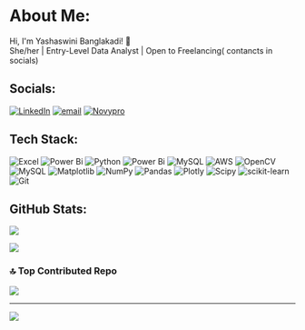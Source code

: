 # About Me:
Hi, I'm Yashaswini Banglakadi! 👋<br>She/her | Entry-Level Data Analyst | Open to Freelancing( contancts in socials)


##  Socials:
[![LinkedIn](https://img.shields.io/badge/LinkedIn-%230077B5.svg?logo=linkedin&logoColor=white)](https://linkedin.com/in/https://www.linkedin.com/in/yashaswini-banglakadi/) [![email](https://img.shields.io/badge/Email-D14836?logo=gmail&logoColor=white)](mailto:yashaswini.b1805@gmail.com) [![Novypro](https://img.shields.io/badge/Novypro-%230077B5.svg?logo=Novypro&logoColor=white)](https://www.novypro.com/manage_projects/yashaswini-banglakadi)

##  Tech Stack:
![Excel](https://img.shields.io/badge/excel-3670A0?style=for-the-badge&logo=Excel&logoColor=ffdd54) ![Power Bi](https://img.shields.io/badge/power_bi-F2C811?style=for-the-badge&logo=powerbi&logoColor=black)
![Python](https://img.shields.io/badge/python-3670A0?style=for-the-badge&logo=python&logoColor=ffdd54) ![Power Bi](https://img.shields.io/badge/power_bi-F2C811?style=for-the-badge&logo=powerbi&logoColor=black) ![MySQL](https://img.shields.io/badge/mysql-4479A1.svg?style=for-the-badge&logo=mysql&logoColor=white) ![AWS](https://img.shields.io/badge/AWS-%23FF9900.svg?style=for-the-badge&logo=amazon-aws&logoColor=white) ![OpenCV](https://img.shields.io/badge/opencv-%23white.svg?style=for-the-badge&logo=opencv&logoColor=white) ![MySQL](https://img.shields.io/badge/mysql-4479A1.svg?style=for-the-badge&logo=mysql&logoColor=white) ![Matplotlib](https://img.shields.io/badge/Matplotlib-%23ffffff.svg?style=for-the-badge&logo=Matplotlib&logoColor=Purple) ![NumPy](https://img.shields.io/badge/numpy-%23013243.svg?style=for-the-badge&logo=numpy&logoColor=purple) ![Pandas](https://img.shields.io/badge/pandas-%23150458.svg?style=for-the-badge&logo=pandas&logoColor=white) ![Plotly](https://img.shields.io/badge/Plotly-%233F4F75.svg?style=for-the-badge&logo=plotly&logoColor=white) ![Scipy](https://img.shields.io/badge/SciPy-%230C55A5.svg?style=for-the-badge&logo=scipy&logoColor=%white) ![scikit-learn](https://img.shields.io/badge/scikit--learn-%23F7931E.svg?style=for-the-badge&logo=scikit-learn&logoColor=white) ![Git](https://img.shields.io/badge/git-%23F05033.svg?style=for-the-badge&logo=git&logoColor=white)
##  GitHub Stats:

![](https://nirzak-streak-stats.vercel.app/?user=Yashaswini.Baglakadi&theme=dark&hide_border=false)<br/>

[![](https://visitcount.itsvg.in/api?id=Yashaswini.Banglakadi&icon=5&color=1)](https://visitcount.itsvg.in)

### 🔝 Top Contributed Repo
![](https://github-contributor-stats.vercel.app/api?username=YashaswiniBaglakadi&limit=5&theme=tokyonight&combine_all_yearly_contributions=true)

---
[![](https://visitcount.itsvg.in/api?id=YashaswiniBaglakadi&icon=0&color=5)](https://visitcount.itsvg.in)

